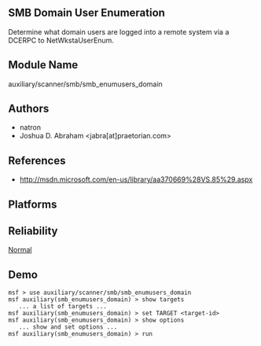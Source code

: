 ## SMB Domain User Enumeration

Determine what domain users are logged into a remote system 
via a DCERPC to NetWkstaUserEnum.


## Module Name
auxiliary/scanner/smb/smb_enumusers_domain

## Authors
* natron
* Joshua D. Abraham <jabra[at]praetorian.com>


## References
* http://msdn.microsoft.com/en-us/library/aa370669%28VS.85%29.aspx




## Platforms


## Reliability
[Normal](https://github.com/rapid7/metasploit-framework/wiki/Exploit-Ranking)

## Demo

```
msf > use auxiliary/scanner/smb/smb_enumusers_domain
msf auxiliary(smb_enumusers_domain) > show targets
   ... a list of targets ...
msf auxiliary(smb_enumusers_domain) > set TARGET <target-id>
msf auxiliary(smb_enumusers_domain) > show options
   ... show and set options ...
msf auxiliary(smb_enumusers_domain) > run
```
    
    
